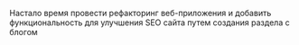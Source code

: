 Настало время провести рефакторинг веб-приложения и добавить функциональность для улучшения SEO сайта путем создания раздела с блогом